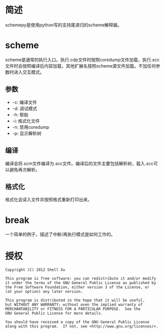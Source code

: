 # 简述 #

schemepy是使用python写的支持尾递归的scheme解释器。

# scheme #

scheme是通常的执行入口。执行.cdp文件时按照coredump文件加载，执行.scc文件时会按照编译后内容加载，其他扩展名按照scheme源文件加载。不加任何参数时进入交互模式。

## 参数 ##

* -c: 编译文件
* -d: 调试模式
* -h: 帮助
* -i: 格式化文件
* -n: 禁用coredump
* -p: 显示解析树

## 编译 ##

编译会将.scm文件编译为.scc文件。编译后的文件主要包括解析树，载入.scc可以避免再次解析。

## 格式化 ##

格式化会读入文件并按照格式重新打印出来。

# break #

一个简单的例子，描述了中断/再执行模式是如何工作的。

# 授权 #

    Copyright (C) 2012 Shell Xu

    This program is free software: you can redistribute it and/or modify
    it under the terms of the GNU General Public License as published by
    the Free Software Foundation, either version 3 of the License, or
    (at your option) any later version.

    This program is distributed in the hope that it will be useful,
    but WITHOUT ANY WARRANTY; without even the implied warranty of
    MERCHANTABILITY or FITNESS FOR A PARTICULAR PURPOSE.  See the
    GNU General Public License for more details.

    You should have received a copy of the GNU General Public License
    along with this program.  If not, see <http://www.gnu.org/licenses/>.
